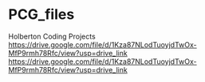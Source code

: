# PCG_files
Holberton Coding Projects
https://drive.google.com/file/d/1Kza87NLodTuoyjdTwOx-MfP9rmh78Rfc/view?usp=drive_link
https://drive.google.com/file/d/1Kza87NLodTuoyjdTwOx-MfP9rmh78Rfc/view?usp=drive_link
